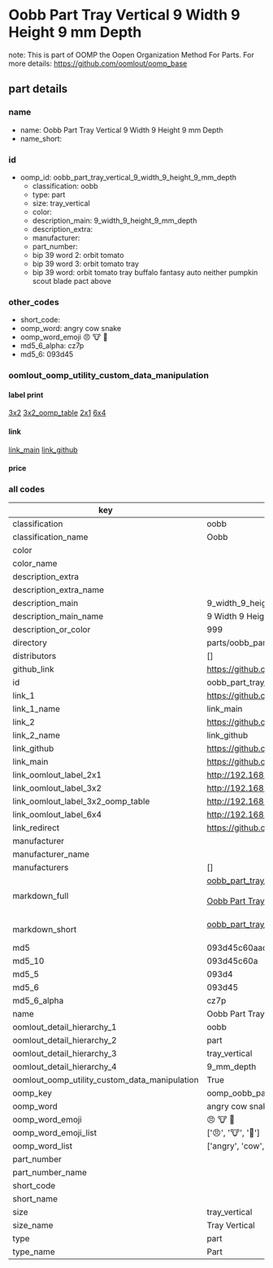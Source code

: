 # Oobb Part Tray Vertical 9 Width 9 Height 9 mm Depth  

note: This is part of OOMP the Oopen Organization Method For Parts. For more details: https://github.com/oomlout/oomp_base

##  part details
  







### name
* name: Oobb Part Tray Vertical 9 Width 9 Height 9 mm Depth
* name_short: 
### id
* oomp_id: oobb_part_tray_vertical_9_width_9_height_9_mm_depth
  * classification: oobb
  * type: part
  * size: tray_vertical
  * color: 
  * description_main: 9_width_9_height_9_mm_depth
  * description_extra: 
  * manufacturer: 
  * part_number: 
  * bip 39 word 2: orbit tomato
  * bip 39 word 3: orbit tomato tray
  * bip 39 word: orbit tomato tray buffalo fantasy auto neither pumpkin scout blade pact above

### other_codes
* short_code: 
* oomp_word: angry cow snake
* oomp_word_emoji :angry: :cow: :snake:
* md5_6_alpha: cz7p
* md5_6: 093d45






### oomlout_oomp_utility_custom_data_manipulation
#### label print
[3x2](http://192.168.1.245:1112/?label=oomp%20cz7p)
[3x2_oomp_table](http://192.168.1.108:1112/?label=oomp%20cz7p)
[2x1](http://192.168.1.242:1112/?label=oomp%20cz7p)
[6x4](http://192.168.1.55:1112/?label=oomp%20cz7p)    

#### link

[link_main](https://github.com/oomlout/oomlout_oomp_version_1_messy/tree/main/parts/oobb_part_tray_vertical_9_width_9_height_9_mm_depth) [link_github](https://github.com/oomlout/oomlout_oomp_version_1_messy/tree/main/parts/oobb_part_tray_vertical_9_width_9_height_9_mm_depth)                             

#### price







### all codes 
| key | value |  
| --- | --- |  
| classification | oobb |  
| classification_name | Oobb |  
| color |  |  
| color_name |  |  
| description_extra |  |  
| description_extra_name |  |  
| description_main | 9_width_9_height_9_mm_depth |  
| description_main_name | 9 Width 9 Height 9 mm Depth |  
| description_or_color | 999 |  
| directory | parts/oobb_part_tray_vertical_9_width_9_height_9_mm_depth |  
| distributors | [] |  
| github_link | https://github.com/oomlout/oomlout_oomp_part_src/tree/main/parts/oobb_part_tray_vertical_9_width_9_height_9_mm_depth |  
| id | oobb_part_tray_vertical_9_width_9_height_9_mm_depth |  
| link_1 | https://github.com/oomlout/oomlout_oomp_version_1_messy/tree/main/parts/oobb_part_tray_vertical_9_width_9_height_9_mm_depth |  
| link_1_name | link_main |  
| link_2 | https://github.com/oomlout/oomlout_oomp_version_1_messy/tree/main/parts/oobb_part_tray_vertical_9_width_9_height_9_mm_depth |  
| link_2_name | link_github |  
| link_github | https://github.com/oomlout/oomlout_oomp_version_1_messy/tree/main/parts/oobb_part_tray_vertical_9_width_9_height_9_mm_depth |  
| link_main | https://github.com/oomlout/oomlout_oomp_version_1_messy/tree/main/parts/oobb_part_tray_vertical_9_width_9_height_9_mm_depth |  
| link_oomlout_label_2x1 | http://192.168.1.242:1112/?label=oomp%20cz7p |  
| link_oomlout_label_3x2 | http://192.168.1.245:1112/?label=oomp%20cz7p |  
| link_oomlout_label_3x2_oomp_table | http://192.168.1.108:1112/?label=oomp%20cz7p |  
| link_oomlout_label_6x4 | http://192.168.1.55:1112/?label=oomp%20cz7p |  
| link_redirect | https://github.com/oomlout/oomlout_oomp_version_1_messy/tree/main/parts/oobb_part_tray_vertical_9_width_9_height_9_mm_depth |  
| manufacturer |  |  
| manufacturer_name |  |  
| manufacturers | [] |  
| markdown_full | [oobb_part_tray_vertical_9_width_9_height_9_mm_depth](none)<br>[](none)<br>[Oobb Part Tray Vertical 9 Width 9 Height 9 Mm Depth](none)<br><br> |  
| markdown_short | [oobb_part_tray_vertical_9_width_9_height_9_mm_depth](none)<br><br> |  
| md5 | 093d45c60aadb2843e2981dbcf7904df |  
| md5_10 | 093d45c60a |  
| md5_5 | 093d4 |  
| md5_6 | 093d45 |  
| md5_6_alpha | cz7p |  
| name | Oobb Part Tray Vertical 9 Width 9 Height 9 mm Depth |  
| oomlout_detail_hierarchy_1 | oobb |  
| oomlout_detail_hierarchy_2 | part |  
| oomlout_detail_hierarchy_3 | tray_vertical |  
| oomlout_detail_hierarchy_4 | 9_mm_depth |  
| oomlout_oomp_utility_custom_data_manipulation | True |  
| oomp_key | oomp_oobb_part_tray_vertical_9_width_9_height_9_mm_depth |  
| oomp_word | angry cow snake |  
| oomp_word_emoji | :angry: :cow: :snake: |  
| oomp_word_emoji_list | [':angry:', ':cow:', ':snake:'] |  
| oomp_word_list | ['angry', 'cow', 'snake'] |  
| part_number |  |  
| part_number_name |  |  
| short_code |  |  
| short_name |  |  
| size | tray_vertical |  
| size_name | Tray Vertical |  
| type | part |  
| type_name | Part |  
